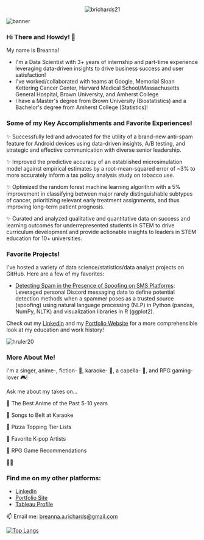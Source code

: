 <p align="center"> <img src="https://komarev.com/ghpvc/?username=brichards21" alt="brichards21"/></p>

![banner](https://github.com/brichards21/brichards21/assets/51483856/2fd9318d-0bd0-4699-9819-8776b9be4521)



### Hi There and Howdy! 👋

My name is Breanna! 
- I'm a Data Scientist with 3+ years of internship and part-time experience leveraging data-driven insights to drive business success and user satisfaction!
- I've worked/collaborated with teams at Google, Memorial Sloan Kettering Cancer Center, Harvard Medical School/Massachusetts General Hospital, Brown University, and Amherst College
- I have a Master's degree from Brown University (Biostatistics) and a Bachelor's degree from Amherst College (Statistics)!

### Some of my Key Accomplishments and Favorite Experiences!

✨ Successfully led and advocated for the utility of a brand-new anti-spam feature for Android devices using data-driven insights, A/B testing, and strategic and effective communication with diverse senior leadership.

✨ Improved the predictive accuracy of an established microsimulation model against empirical estimates by a root-mean-squared error of ~3% to more accurately inform a tax policy analysis study on tobacco use.

✨ Optimized the random forest machine learning algorithm with a 5% improvement in classifying between major rarely distinguishable subtypes of cancer, prioritizing relevant early treatment assignments, and thus improving long-term patient prognosis.

✨ Curated and analyzed qualitative and quantitative data on success and learning outcomes for underrepresented students in STEM to drive curriculum development and provide actionable insights to leaders in STEM education for 10+ universities.


### Favorite Projects!
I've hosted a variety of data science/statistics/data analyst projects on GitHub. Here are a few of my favorites:

- [Detecting Spam in the Presence of Spoofing on SMS Platforms](https://brichards21.github.io/SMSDiscordSpam/): Leveraged personal Discord messaging data to define potential detection methods when a spammer poses as a trusted source (spoofing) using natural language processing (NLP) in Python (pandas, NumPy, NLTK) and visualization libraries in R (ggplot2). 


Check out my [LinkedIn](https://www.linkedin.com/in/breannarichards/) and my [Portfolio Website](https://breanna-richards.netlify.app/#) for a more comprehensible look at my education and work history!

![hruler20](https://github.com/brichards21/brichards21/assets/51483856/8ef3fc72-a76b-4be2-8e06-6fbbdf33e598)

### More About Me!
I'm a singer, anime-, fiction- 📝, karaoke- 🎤, a capella- 🎼, and RPG gaming-lover 🎮! 

Ask me about my takes on...

💬 The Best Anime of the Past 5-10 years

💬 Songs to Belt at Karaoke

💬 Pizza Topping Tier Lists 

💬 Favorite K-pop Artists 

💬 RPG Game Recommendations

✌🏾

### Find me on my other platforms:

<!--
<p align="left">
<a href="https://www.linkedin.com/in/breannarichards/" target="blank"><img align="center" src="https://github.com/mishmanners/MishManners/blob/master/socials/transparent-Linkedin-logo-icon.png" alt="" height="30" /></a>
<a href="https://breanna-richards.netlify.app/#" target="blank"><img align="center" src="https://github.com/mishmanners/MishManners/blob/master/socials/chrome.png" alt="" height="30" /></a>
-->

- [LinkedIn](https://www.linkedin.com/in/breannarichards/)
- [Portfolio Site](https://breanna-richards.netlify.app/#)
- [Tableau Profile](https://public.tableau.com/app/profile/breanna.richards)

📫 Email me: [breanna.a.richards@gmail.com](mailto:breanna.a.richards@gmail.com)

[![Top Langs](https://github-readme-stats.vercel.app/api/top-langs/?username=brichards21)](https://github.com/brichards21/github-readme-stats)

<!--


**brichards21/brichards21** is a ✨ _special_ ✨ repository because its `README.md` (this file) appears on your GitHub profile.

Here are some ideas to get you started:

- 🔭 I’m currently working on ...
- 🌱 I’m currently learning ...
- 👯 I’m looking to collaborate on ...
- 🤔 I’m looking for help with ...
- 💬 Ask me about ...
- 📫 How to reach me: ...
- 😄 Pronouns: ...
- ⚡ Fun fact: ...
-->
